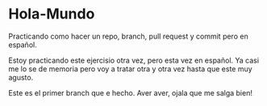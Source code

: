 # Hola-Mundo
Practicando como hacer un repo, branch, pull request y commit pero en español.


Estoy practicando este ejercisio otra vez, pero esta vez en español. Ya casi me lo se de memoria pero voy a tratar otra y otra vez hasta que este muy agusto. 


Este es el primer branch que e hecho. Aver aver, ojala que me salga bien!
